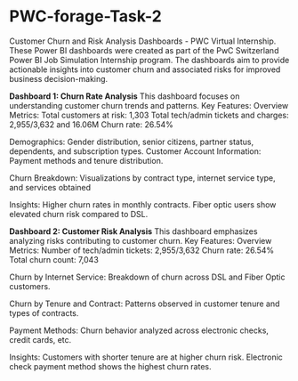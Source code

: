 # PWC-forage-Task-2

Customer Churn and Risk Analysis Dashboards - PWC Virtual Internship.
These Power BI dashboards were created as part of the PwC Switzerland Power BI Job Simulation Internship program. 
The dashboards aim to provide actionable insights into customer churn and associated risks for improved business decision-making.

**Dashboard 1: Churn Rate Analysis**
This dashboard focuses on understanding customer churn trends and patterns.
Key Features:
Overview Metrics:
Total customers at risk: 1,303
Total tech/admin tickets and charges: 2,955/3,632 and 16.06M
Churn rate: 26.54%

Demographics:
Gender distribution, senior citizens, partner status, dependents, and subscription types.
Customer Account Information:
Payment methods and tenure distribution.

Churn Breakdown:
Visualizations by contract type, internet service type, and services obtained

Insights:
Higher churn rates in monthly contracts.
Fiber optic users show elevated churn risk compared to DSL.



**Dashboard 2: Customer Risk Analysis**
This dashboard emphasizes analyzing risks contributing to customer churn.
Key Features:
Overview Metrics:
Number of tech/admin tickets: 2,955/3,632
Churn rate: 26.54%
Total churn count: 7,043

Churn by Internet Service:
Breakdown of churn across DSL and Fiber Optic customers.

Churn by Tenure and Contract:
Patterns observed in customer tenure and types of contracts.

Payment Methods:
Churn behavior analyzed across electronic checks, credit cards, etc.

Insights:
Customers with shorter tenure are at higher churn risk.
Electronic check payment method shows the highest churn rates.
